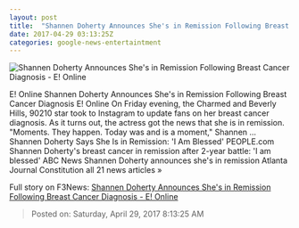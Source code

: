 ```yaml
---
layout: post
title:  "Shannen Doherty Announces She's in Remission Following Breast Cancer Diagnosis - E! Online"
date: 2017-04-29 03:13:25Z
categories: google-news-entertaintment
---
```


![Shannen Doherty Announces She's in Remission Following Breast Cancer Diagnosis - E! Online](http://akns-images.eonline.com/eol_images/Entire_Site/2017328/rs_600x600-170428194838-600-shannen-doherty-mv-42817.jpg?downsize=450:*&crop=450:350;left,top)

E! Online Shannen Doherty Announces She's in Remission Following Breast Cancer Diagnosis E! Online On Friday evening, the Charmed and Beverly Hills, 90210 star took to Instagram to update fans on her breast cancer diagnosis. As it turns out, the actress got the news that she is in remission. "Moments. They happen. Today was and is a moment," Shannen ... Shannen Doherty Says She Is in Remission: 'I Am Blessed' PEOPLE.com Shannen Doherty's breast cancer in remission after 2-year battle: 'I am blessed' ABC News Shannen Doherty announces she's in remission Atlanta Journal Constitution all 21 news articles »


Full story on F3News: [Shannen Doherty Announces She's in Remission Following Breast Cancer Diagnosis - E! Online](http://www.f3nws.com/n/sCxMSF)

> Posted on: Saturday, April 29, 2017 8:13:25 AM
